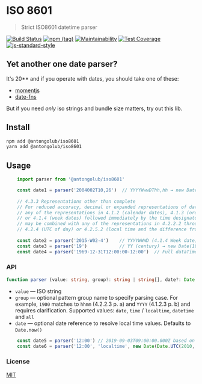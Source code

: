 # ISO 8601
> Strict ISO8601 datetime parser

[![Build Status](https://travis-ci.com/antongolub/iso8601.svg?branch=master)](https://travis-ci.com/antongolub/iso8601)
[![npm (tag)](https://img.shields.io/npm/v/@antongolub/iso8601/latest.svg)](https://www.npmjs.com/package/@antongolub/iso8601)
[![Maintainability](https://api.codeclimate.com/v1/badges/ed234c819b9e225b2bab/maintainability)](https://codeclimate.com/github/antongolub/iso8601/maintainability)
[![Test Coverage](https://api.codeclimate.com/v1/badges/ed234c819b9e225b2bab/test_coverage)](https://codeclimate.com/github/antongolub/iso8601/test_coverage)
[![js-standard-style](https://img.shields.io/badge/code%20style-standard-brightgreen.svg)](http://standardjs.com)

## Yet another one date parser?
It's 20** and if you operate with dates, you should take one of these:
* [momentjs](https://momentjs.com/)
* [date-fns](https://date-fns.org/)

But if you need _only_ iso strings and bundle size matters, try out this lib.

## Install
```bash
npm add @antongolub/iso8601
yarn add @antongolub/iso8601
```

## Usage
```javascript
    import parser from '@antongolub/iso8601'

    const date1 = parser('2004002T10,26')  // YYYYWwwDThh,hh → new Date(2004, 0, 2, 10, 15, 36, 0)
    
    // 4.3.3 Representations other than complete
    // For reduced accuracy, decimal or expanded representations of date and time of day,
    // any of the representations in 4.1.2 (calendar dates), 4.1.3 (ordinal dates) 
    // or 4.1.4 (week dates) followed immediately by the time designator [T] 
    // may be combined with any of the representations in 4.2.2.2 through 4.2.2.4 (local time),
    // 4.2.4 (UTC of day) or 4.2.5.2 (local time and the difference from UTC) provided that
    
    const date2 = parser('2015-W02-4')    // YYYYWWWD (4.1.4 Week date) → new Date(2015, 0, 8)
    const date3 = parser('19')            // YY (century) → new Date(1900, 0)
    const date4 = parser('1969-12-31T12:00:00-12:00')  // Full dataTime → new Date(0)
```

### API
```ts
function parser (value: string, group?: string | string[], date?: Date | number | string): Date | void
```
* `value` — ISO string
* `group` — optional pattern group name to specify parsing case. 
For example, `1900` matches to `hhmm` (4.2.2.3 p. a) and `YYYY` (4.1.2.3 p. b) and requires clarification.
Supported values: `date`, `time` / `localtime`, `datetime` and `all`
* `date` — optional date reference to resolve local time values. Defaults to `Date.now()`
```javascript
    const date5 = parser('12:00') // 2019-09-03T09:00:00.000Z based on Date.now() for Moscow TZ (+03:00)
    const date6 = parser('12:00', 'localtime', new Date(Date.UTC(2010, 0, 1))) // 2000-01-01T09:00:00.000Z
```

### License
[MIT](./LICENSE)
